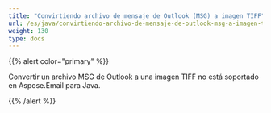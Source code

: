 ```yaml
---
title: "Convirtiendo archivo de mensaje de Outlook (MSG) a imagen TIFF"
url: /es/java/convirtiendo-archivo-de-mensaje-de-outlook-msg-a-imagen-tiff/
weight: 130
type: docs
---
```


{{% alert color="primary" %}}

Convertir un archivo MSG de Outlook a una imagen TIFF no está soportado en Aspose.Email para Java.

{{% /alert %}}